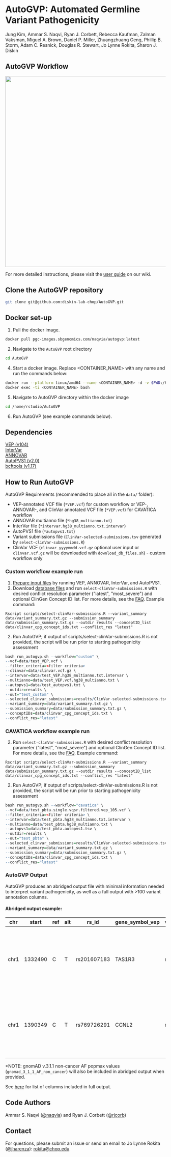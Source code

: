 # AutoGVP: Automated Germline Variant Pathogenicity
Jung Kim, Ammar S. Naqvi, Ryan J. Corbett, Rebecca Kaufman, Zalman Vaksman, Miguel A. Brown,  Daniel P. Miller, Zhuangzhuang Geng, Phillip B. Storm, Adam C. Resnick, Douglas R. Stewart, Jo Lynne Rokita, Sharon J. Diskin

## AutoGVP Workflow  
<img src="https://github.com/diskin-lab-chop/pathogenicity-assessment/blob/6848a369885fb9e03e75ec82afc97379457c0275/figures/germline-pathogenecity_flow.png" align="center" width = "600">

For more detailed instructions, please visit the [user guide](https://github.com/diskin-lab-chop/AutoGVP/wiki/User-Guide) on our wiki.

## Clone the AutoGVP repository
```bash
git clone git@github.com:diskin-lab-chop/AutoGVP.git
```

## Docker set-up
1. Pull the docker image.
```bash
docker pull pgc-images.sbgenomics.com/naqvia/autogvp:latest
```
2. Navigate to the `AutoGVP` root directory
```bash
cd AutoGVP
```   
4. Start a docker image. Replace <CONTAINER_NAME> with any name and run the commands below:
```bash
docker run --platform linux/amd64 --name <CONTAINER_NAME> -d -v $PWD:/home/rstudio/AutoGVP pgc-images.sbgenomics.com/naqvia/autogvp:latest
docker exec -ti <CONTAINER_NAME> bash
```
5. Navigate to AutoGVP directory within the docker image
```bash
cd /home/rstudio/AutoGVP
```
6. Run AutoGVP (see example commands below).

## Dependencies
[VEP (v104)](https://github.com/Ensembl/ensembl-vep)<br>
[InterVar](https://github.com/WGLab/InterVar) <br>
[ANNOVAR](https://annovar.openbioinformatics.org/en/latest/) <br>
[AutoPVS1 (v2.0)](https://github.com/JiguangPeng/autopvs1/releases/tag/v2.0) <br>
[bcftools (v1.17)](https://github.com/samtools/bcftools/) <br>

## How to Run AutoGVP
AutoGVP Requirements (recommended to place all in the `data/` folder):
- VEP-annotated VCF file (`*VEP.vcf`) for custom workflow or VEP-, ANNOVAR-, and ClinVar annotated VCF file (`*VEP.vcf`) for CAVATICA workflow
- ANNOVAR multianno file (`*hg38_multianno.txt`)
- InterVar file (`*intervar.hg38_multianno.txt.intervar`)
- AutoPVS1 file (`*autopvs1.txt`)
- Variant submissions file (`ClinVar-selected-submissions.tsv` generated by `select-clinVar-submissions.R`)
- ClinVar VCF (`clinvar_yyyymmdd.vcf.gz` optional user input or `clinvar.vcf.gz` will be downloaded with `download_db_files.sh`) - custom workflow only

### Custom workflow example run
1. [Prepare input files](https://github.com/diskin-lab-chop/AutoGVP/wiki/User-Guide#custom-input-workflow---step-by-step) by running VEP, ANNOVAR, InterVar, and AutoPVS1.
2. Download [database files](https://github.com/diskin-lab-chop/AutoGVP/blob/main/scripts/download_db_files.sh) and run `select-clinVar-submissions.R` with desired conflict resolution parameter ("latest", "most_severe") and optional ClinGen Concept ID list.
For more details, see the [FAQ](https://github.com/diskin-lab-chop/AutoGVP/wiki/FAQ#how-can-i-create-my-own-concept-id-list).
Example command:
```
Rscript scripts/select-clinVar-submissions.R --variant_summary data/variant_summary.txt.gz --submission_summary data/submission_summary.txt.gz --outdir results --conceptID_list data/clinvar_cpg_concept_ids.txt --conflict_res "latest"
```
2. Run AutoGVP; if output of scripts/select-clinVar-submissions.R is not provided, the script will be run prior to starting pathogenicity assessment
```r
bash run_autogvp.sh --workflow="custom" \
--vcf=data/test_VEP.vcf \
--filter_criteria=<filter criteria>
--clinvar=data/clinvar.vcf.gz \
--intervar=data/test_VEP.hg38_multianno.txt.intervar \
--multianno=data/test_VEP.vcf.hg38_multianno.txt \
--autopvs1=data/test_autopvs1.txt \
--outdir=results \
--out="test_custom" \
--selected_clinvar_submissions=results/ClinVar-selected-submissions.tsv \
--variant_summary=data/variant_summary.txt.gz \
--submission_summary=data/submission_summary.txt.gz \
--conceptIDs=data/clinvar_cpg_concept_ids.txt \
--conflict_res="latest"
```

### CAVATICA workflow example run
2. Run `select-clinVar-submissions.R` with desired conflict resolution parameter ("latest", "most_severe") and optional ClinGen Concept ID list.
For more details, see the [FAQ](https://github.com/diskin-lab-chop/AutoGVP/wiki/FAQ#how-can-i-create-my-own-concept-id-list).
Example command:
```
Rscript scripts/select-clinVar-submissions.R --variant_summary data/variant_summary.txt.gz --submission_summary data/submission_summary.txt.gz --outdir results --conceptID_list data/clinvar_cpg_concept_ids.txt --conflict_res "latest"
```
2. Run AutoGVP; if output of scripts/select-clinVar-submissions.R is not provided, the script will be run prior to starting pathogenicity assessment

```r
bash run_autogvp.sh --workflow="cavatica" \
--vcf=data/test_pbta.single.vqsr.filtered.vep_105.vcf \
--filter_criteria=<filter criteria> \
--intervar=data/test_pbta.hg38_multianno.txt.intervar \
--multianno=data/test_pbta.hg38_multianno.txt \
--autopvs1=data/test_pbta.autopvs1.tsv \
--outdir=results \
--out="test_pbta" \
--selected_clinvar_submissions=results/ClinVar-selected-submissions.tsv \
--variant_summary=data/variant_summary.txt.gz \
--submission_summary=data/submission_summary.txt.gz \
--conceptIDs=data/clinvar_cpg_concept_ids.txt \
--conflict_res="latest"
```

### AutoGVP Output
AutoGVP produces an abridged output file with minimal information needed to interpret variant pathogenicity, as well as a full output with >100 variant annotation columns.

#### Abridged output example:

chr | start | ref | alt | rs_id | gene_symbol_vep | variant_classification_vep | HGVSg | HGVSc | HGVSp | autogvp_call | autogvp_call_reason | clinvar_stars | clinvar_clinsig | intervar_evidence
-- | -- | -- | -- | -- | -- | -- | -- | -- | -- | -- | -- | -- | -- | --
chr1 | 1332490 | C | T | rs201607183 | TAS1R3 | missense_variant | chr1:g.1332490C>T | c.959C>T | p.Thr320Met | Uncertain_significance | ClinVar | 1 | Uncertain_significance | InterVar: Uncertain significance PVS1=0 PS=[0, 0, 0, 0, 0] PM=[1, 0, 0, 0, 0, 0, 0] PP=[0, 0, 1, 0, 0, 0] BA1=0 BS=[0, 0, 0, 0, 0] BP=[0, 0, 0, 0, 0, 0, 0, 0]
chr1 | 1390349 | C | T | rs769726291 | CCNL2 | missense_variant | chr1:g.1390349C>T | c.887G>A | p.Gly296Asp | Uncertain_significance | InterVar | NA | NA | InterVar: Uncertain significance PVS1=0 PS=[0, 0, 0, 0, 0] PM=[1, 1, 0, 0, 0, 0, 0] PP=[0, 0, 0, 0, 0, 0] BA1=0 BS=[0, 0, 0, 0, 0] BP=[0, 0, 0, 0, 0, 0, 0, 0]

*NOTE: gnomAD v.3.1.1 non-cancer AF popmax values (`gnomad_3_1_1_AF_non_cancer`) will also be included in abridged output when provided.

See [here](https://github.com/diskin-lab-chop/AutoGVP/blob/main/data/output_colnames.tsv) for list of columns included in full output.


## Code Authors

Ammar S. Naqvi ([@naqvia](https://github.com/naqvia)) and Ryan J. Corbett ([@rjcorb](https://github.com/rjcorb))

## Contact

For questions, please submit an issue or send an email to Jo Lynne Rokita ([@jharenza](https://github.com/jharenza)): rokita@chop.edu
